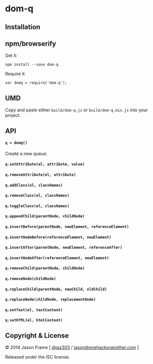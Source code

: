 # dom-q

## Installation

## npm/browserify

Get it:

    npm install --save dom-q

Require it:

    var domq = require('dom-q');

## UMD

Copy and paste either `build/dom-q.js` or `build/dom-q.min.js` into your project.

## API

#### `q = domq()`

Create a new queue.

#### `q.setAttribute(el, attribute, value)`

#### `q.removeAttribute(el, attribute)`

#### `q.addClass(el, classNames)`

#### `q.removeClass(el, classNames)`

#### `q.toggleClass(el, classNames)`

#### `q.appendChild(parentNode, childNode)`

#### `q.insertBefore(parentNode, newElement, referenceElement)`

#### `q.insertNodeBefore(referenceElement, newElement)`

#### `q.insertAfter(parentNode, newElement, referenceAfter)`

#### `q.insertNodeAfter(referenceElement, newElement)`

#### `q.removeChild(parentNode, childNode)`

#### `q.removeNode(childNode)`

#### `q.replaceChild(parentNode, newChild, oldChild)`

#### `q.replaceNode(childNode, replacementNode)`

#### `q.setText(el, textContent)`

#### `q.setHTML(el, htmlContent)`

## Copyright &amp; License

&copy; 2014 Jason Frame [ [@jaz303](http://twitter.com/jaz303) / [jason@onehackoranother.com](mailto:jason@onehackoranother.com) ]

Released under the ISC license.